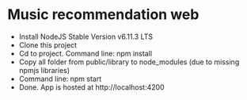 # Music recommendation web
- Install NodeJS Stable Version v6.11.3 LTS
- Clone this project
- Cd to project. Command line: npm install
- Copy all folder from public/library to node_modules (due to missing npmjs libraries)
- Command line: npm start
- Done. App is hosted at http://localhost:4200
